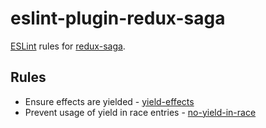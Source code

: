 # eslint-plugin-redux-saga

[ESLint](https://github.com/eslint/eslint) rules for [redux-saga](https://github.com/yelouafi/redux-saga).

## Rules

* Ensure effects are yielded - [yield-effects](docs/rules/yield-effects.md)
* Prevent usage of yield in race entries - [no-yield-in-race](docs/rules/no-yield-in-race)
